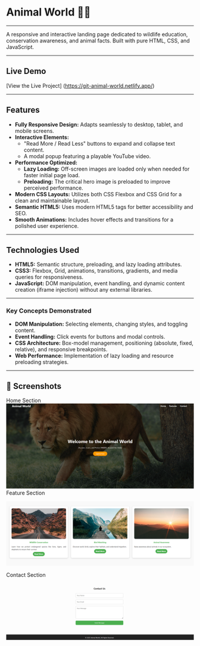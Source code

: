 # Animal World 🐻🐨 

---

A responsive and interactive landing page dedicated to wildlife education, conservation awareness, and animal facts. Built with pure HTML, CSS, and JavaScript.

---

## Live Demo

[View the Live Project] (https://git-animal-world.netlify.app/)

---

## Features

- **Fully Responsive Design:** Adapts seamlessly to desktop, tablet, and mobile screens.
- **Interactive Elements:**
  - "Read More / Read Less" buttons to expand and collapse text content.
  - A modal popup featuring a playable YouTube video.
- **Performance Optimized:**
  - **Lazy Loading:** Off-screen images are loaded only when needed for faster initial page load.
  - **Preloading:** The critical hero image is preloaded to improve perceived performance.
- **Modern CSS Layouts:** Utilizes both CSS Flexbox and CSS Grid for a clean and maintainable layout.
- **Semantic HTML5:** Uses modern HTML5 tags for better accessibility and SEO.
- **Smooth Animations:** Includes hover effects and transitions for a polished user experience.

---

## Technologies Used

- **HTML5:** Semantic structure, preloading, and lazy loading attributes.
- **CSS3:** Flexbox, Grid, animations, transitions, gradients, and media queries for responsiveness.
- **JavaScript:** DOM manipulation, event handling, and dynamic content creation (iframe injection) without any external libraries.
  
---

### Key Concepts Demonstrated
- **DOM Manipulation:** Selecting elements, changing styles, and toggling content.
- **Event Handling:** Click events for buttons and modal controls.
- **CSS Architecture:** Box-model management, positioning (absolute, fixed, relative), and responsive breakpoints.
- **Web Performance:** Implementation of lazy loading and resource preloading strategies.
  
---

## 📸 Screenshots

Home Section
![Home](images/Home.png)  
Feature Section

![Feature Section](images/Feature.png)  
Contact Section

![Contact Section ](images/Contact.png)  


